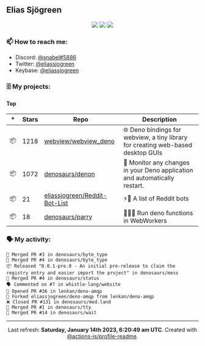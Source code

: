 ## Elias Sjögreen

<p align="center">
  <img src="https://img.shields.io/badge/🎂-dec. 2003-success" />
  <img src="https://img.shields.io/badge/🌎-Stockholm-informational" />
  <img src="https://img.shields.io/badge/👦-He/Him-informational" />
</p>

### 📫 How to reach me:

- Discord: [@snabel#5886](https://discord.com/users/267978757799673866)
- Twitter: [@eliassjogreen](https://twitter.com/eliassjogreen)
- Keybase: [@eliassjogreen](https://keybase.io/eliassjogreen)

### 🗄 My projects:

#### Top
|*|Stars|Repo|Description|
|---|---|---|---|
| 📦 | 1218 | [webview/webview_deno](https://github.com/webview/webview_deno) | 🌐 Deno bindings for webview, a tiny library for creating web-based desktop GUIs |
| 📦 | 1072 | [denosaurs/denon](https://github.com/denosaurs/denon) | 👀 Monitor any changes in your Deno application and automatically restart. |
| 📦 | 21 | [eliassjogreen/Reddit-Bot-List](https://github.com/eliassjogreen/Reddit-Bot-List) | ⚡️🤖 A list of Reddit bots |
| 📦 | 18 | [denosaurs/parry](https://github.com/denosaurs/parry) | 👷🏽‍♂️ Run deno functions in WebWorkers |

### 🗣 My activity:

```
🎉 Merged PR #3 in denosaurs/byte_type
🎉 Merged PR #4 in denosaurs/byte_type
📦 Released "0.0.1-pre.0 - An initial pre-release to claim the registry entry and easier import the project" in denosaurs/mess
🎉 Merged PR #4 in denosaurs/status
🗣 Commented on #7 in whistle-lang/website
💪 Opened PR #36 in lenkan/deno-amqp
🍴 Forked eliassjogreen/deno-amqp from lenkan/deno-amqp
❌ Closed PR #131 in denosaurs/mod.land
🎉 Merged PR #1 in denosaurs/tty
🎉 Merged PR #14 in denosaurs/wait
```

------------
<p align="center">Last refresh: <b>Saturday, January 14th 2023, 6:20:49 am UTC</b>. Created with <a href=https://github.com/marketplace/actions/profile-readme>@actions-js/profile-readme</a>.</p>
